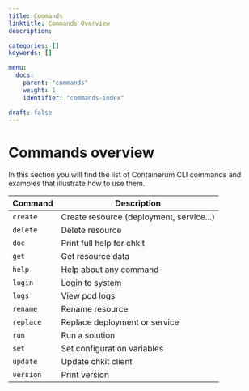 ```yaml
---
title: Commands
linktitle: Commands Overview
description:

categories: []
keywords: []

menu:
  docs:
    parent: "commands"
    weight: 1
    identifier: "commands-index"

draft: false
---
```


# Commands overview

In this section you will find the list of Containerum CLI commands and examples that illustrate how to use them.

| Command   |          Description                     |
|-----------|------------------------------------------|
|`create`   | Create resource (deployment, service...) |
|`delete`   | Delete resource                          |
|`doc`      | Print full help for chkit                |
|`get`      | Get resource data                        |
|`help`     | Help about any command            |
|`login`    | Login to system            |
|`logs`     | View pod logs            |
|`rename`   | Rename resource           |
|`replace`  | Replace deployment or service           |
|`run`      | Run a solution           |
|`set`      | Set configuration variables            |
|`update`   | Update chkit client            |
|`version`  | Print version           |
